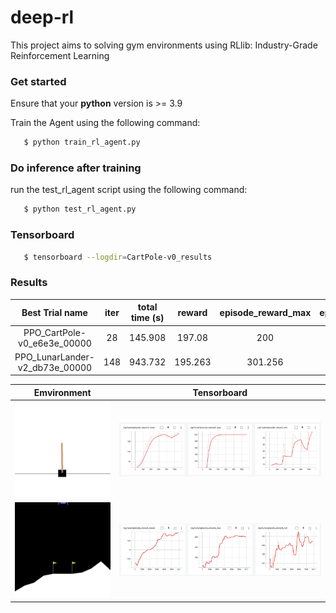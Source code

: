 # deep-rl
This project aims to solving gym environments using RLlib: Industry-Grade Reinforcement Learning


### Get started

Ensure that your **python** version is >= 3.9 

Train the Agent using the following command:

```bash
   $ python train_rl_agent.py 
```

### Do inference after training

run the test_rl_agent script using the following command:

```bash
   $ python test_rl_agent.py 
```


### Tensorboard
```bash
   $ tensorboard --logdir=CartPole-v0_results
```


### Results 


Best Trial name                 |iter   |total time (s) |reward  | episode_reward_max  | episode_reward_min |  
:------------------------------:|:-----:|:-------------:|:------:|:-------------------:|:------------------:|
PPO_CartPole-v0_e6e3e_00000     | 28    |   145.908     | 197.08 |   200               |   127              |
PPO_LunarLander-v2_db73e_00000  | 148   |   943.732     | 195.263|   301.256           |   -153.757         | 



Emvironment                           |  Tensorboard                             
:------------------------------------:|:---------------------------------:
![](results/CartPole.gif)             | ![](results/CartPole_Tensorboard.png)
![](results/LunarLander.gif)          | ![](results/LunarLander_Tensorboard.png)
